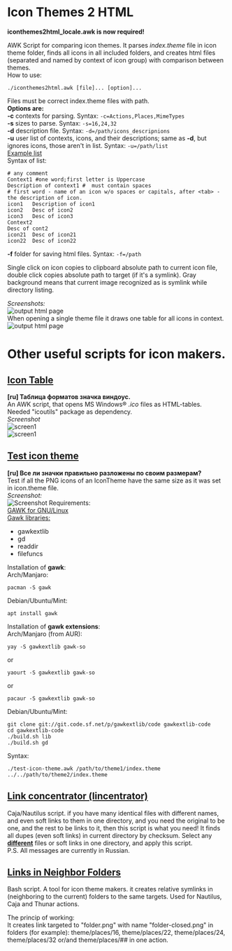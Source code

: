 # Icon Themes 2 HTML

**iconthemes2html_locale.awk is now required!**

AWK Script for comparing icon themes. It parses *index.theme* file in icon theme folder, finds all icons in all included folders, and creates html files (separated and named by context of icon group) with comparison between themes.<br>How to use:
```
./iconthemes2html.awk [file]... [option]...
```

Files must be correct index.theme files with path.
<br>**Options are:**<br>
**-c** contexts for parsing. Syntax: `-c=Actions,Places,MimeTypes`<br>
**-s** sizes to parse. Syntax: `-s=16,24,32`<br>
**-d** description file. Syntax: `-d=/path/icons_descripnions`<br>
**-u** user list of contexts, icons, and their descriptions; same as **-d**, but ignores icons, those aren't in list. Syntax: `-u=/path/list`<br>
[Example list](icons_descriptions)<br>
Syntax of list:<br>

```
# any comment
Context1 #one word;first letter is Uppercase
Description of context1 #  must contain spaces
# first word - name of an icon w/o spaces or capitals, after <tab> - the description of icon.
icon1	Description of icon1
icon2	Desc of icon2
icon3	Desc of icon3
Context2
Desc of cont2
icon21	Desc of icon21
icon22	Desc of icon22
```

**-f** folder for saving html files. Syntax: `-f=/path`<br>

Single click on icon copies to clipboard absolute path to current icon file, double click copies absolute path to target (if it's a symlink).
Gray background means that current image recognized as is symlink while directory listing.<br>

*Screenshots:*<br>
![output html page](ith2html.png)<br>
When opening a single theme file it draws one table for all icons in context.<br>
![output html page](ith2html_single.png)

# Other useful scripts for icon makers.
## [Icon Table](icontable.awk)
**[ru] Таблица форматов значка виндоус.**<br>
An AWK script, that opens MS Windows® *.ico* files as HTML-tables.<br>
Needed "icoutils" package as dependency.<br>
*Screenshot*<br>
![screen1](./icontable_muz.png "folder-music")<br>
![screen1](./icontable_foxit.png "foxit reader")

## [Test icon theme](test-icon-theme.awk)
**[ru] Все ли значки правильно разложены по своим размерам?**<br>
Test if all the PNG icons of an IconTheme have the same size as it was set in icon.theme file.<br>
*Screenshot:*<br>
![Screenshot](test-icon-theme.png)
Requirements:<br>
[GAWK for GNU/Linux](https://www.gnu.org/software/gawk/)<br>
[Gawk libraries:](https://sourceforge.net/projects/gawkextlib/files/)
* gawkextlib
* gd
* readdir
* filefuncs

Installation of **gawk**:<br>
Arch/Manjaro:
```
pacman -S gawk
```
Debian/Ubuntu/Mint:
```
apt install gawk
```
Installation of **gawk extensions**:<br>
Arch/Manjaro (from AUR):
```
yay -S gawkextlib gawk-so
```
or
```
yaourt -S gawkextlib gawk-so
```
or
```
pacaur -S gawkextlib gawk-so
```

Debian/Ubuntu/Mint:
```
git clone git://git.code.sf.net/p/gawkextlib/code gawkextlib-code
cd gawkextlib-code
./build.sh lib
./build.sh gd
```

Syntax:
```
./test-icon-theme.awk /path/to/theme1/index.theme ../../path/to/theme2/index.theme
```
## [Link concentrator (lincentrator)](lincentrator.sh)
Caja/Nautilus script. if you have many identical files with different names, and even soft links to them in one directory, and you need the original to be one, and the rest to be links to it, then this script is what you need! It finds all dupes (even soft links) in current directory by checksum. Select any **<u>different</u>** files or soft links in one directory, and apply this script.<br>P.S. All messages are currently in Russian.

## [Links in Neighbor Folders](link_in_nb_folders.sh)
Bash script. A tool for icon theme makers. it creates relative symlinks in (neighboring to the current) folders to the same targets. Used for Nautilus, Caja and Thunar actions.

The princip of working:<br>
It creates link targeted to "folder.png" with name "folder-closed.png" in folders (for example): theme/places/16, theme/places/22, theme/places/24, theme/places/32 or/and theme/places/## in one action.